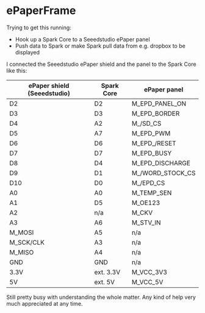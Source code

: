 # ePaperFrame

Trying to get this running:
- Hook up a Spark Core to a Seeedstudio ePaper panel
- Push data to Spark or make Spark pull data from e.g. dropbox to be displayed 

I connected the Seeedstudio ePaper shield and the panel to the Spark Core like this:

| ePaper shield (Seeedstudio) | Spark Core | ePaper panel
|----------|--------|------
| D2 | D2 |	M_EPD_PANEL_ON 
| D3 | D3 | M_EPD_BORDER 
| D4 | A2 | M_/SD_CS 
| D5 | A7 | M_EPD_PWM 
| D6 | D6 | M_EPD_/RESET 
| D7 | D7 | M_EPD_BUSY 
| D8 | D4 | M_EPD_DISCHARGE
| D9 | D1 | M_/WORD_STOCK_CS
| D10 | D0 | M_/EPD_CS
| A0 | A0 | M_TEMP_SEN
| A1 | D5 | M_OE123
| A2 | n/a | M_CKV
| A3 | A6 | M_STV_IN
| M_MOSI | A5 | n/a
| M_SCK/CLK | A3 | n/a
| M_MISO | A4 | n/a
| GND | GND | n/a
| 3.3V | ext. 3.3V | M_VCC_3V3
| 5V | ext. 5V | M_VCC_5V



Still pretty busy with understanding the whole matter. Any kind of help very much appreciated at any time.
